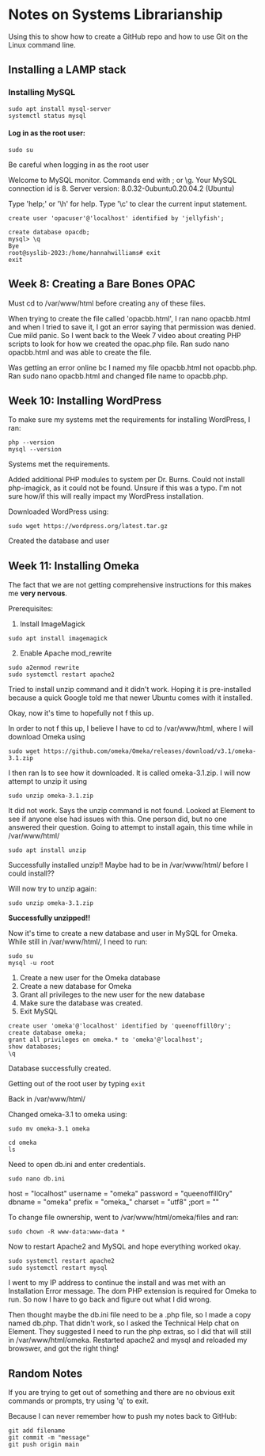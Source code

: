 # Notes on Systems Librarianship

Using this to show how to create a GitHub repo and
how to use Git on the Linux command line.

## Installing a LAMP stack

### Installing MySQL

```
sudo apt install mysql-server
systemctl status mysql
```

#### Log in as the root user:
```
sudo su
```

Be careful when logging in as the root user

Welcome to MySQL monitor. Commands end with ; or \g.
Your MySQL connection id is 8.
Server version: 8.0.32-0ubuntu0.20.04.2 (Ubuntu)

Type 'help;' or '\h' for help. Type '\c' to clear the current input statement.

```
create user 'opacuser'@'localhost' identified by 'jellyfish';
```
```
create database opacdb;
mysql> \q
Bye
root@syslib-2023:/home/hannahwilliams# exit
exit
```

## Week 8: Creating a Bare Bones OPAC

Must cd to /var/www/html before creating any of these files.

When trying to create the file called 'opacbb.html', I ran nano opacbb.html and when I tried to save it,
I got an error saying that permission was denied. Cue mild panic. So I went back to the Week 7 video
about creating PHP scripts to look for how we created the opac.php file. Ran sudo nano opacbb.html and was
able to create the file. 

Was getting an error online bc I named my file opacbb.html not opacbb.php. Ran sudo nano opacbb.html
and changed file name to opacbb.php.

## Week 10: Installing WordPress

To make sure my systems met the requirements for installing WordPress, I ran: 

```
php --version
mysql --version
```

Systems met the requirements.

Added additional PHP modules to system per Dr. Burns. Could not install
php-imagick, as it could not be found. Unsure if this was a typo.
I'm not sure how/if this will really impact my WordPress installation.

Downloaded WordPress using:
```
sudo wget https://wordpress.org/latest.tar.gz
```

Created the database and user

## Week 11: Installing Omeka

The fact that we are not getting comprehensive instructions for this makes me
**very nervous**.

Prerequisites:
1. Install ImageMagick
```
sudo apt install imagemagick
```
2. Enable Apache mod_rewrite
```
sudo a2enmod rewrite
sudo systemctl restart apache2
```
Tried to install unzip command and it didn't work. Hoping it is pre-installed
because a quick Google told me that newer Ubuntu comes with it installed.

Okay, now it's time to hopefully not f this up.

In order to not f this up, I believe I have to cd to /var/www/html,
where I will download Omeka using 
```
sudo wget https://github.com/omeka/Omeka/releases/download/v3.1/omeka-3.1.zip
```
I then ran ls to see how it downloaded. It is called omeka-3.1.zip. I will
now attempt to unzip it using 
```
sudo unzip omeka-3.1.zip
```
It did not work. Says the unzip command is not found. Looked at Element to
see if anyone else had issues with this. One person did, but no one answered
their question. Going to attempt to install again, this time while in
/var/www/html/

```
sudo apt install unzip
```
Successfully installed unzip!! Maybe had to be in /var/www/html/ before I
could install??

Will now try to unzip again:
```
sudo unzip omeka-3.1.zip
```
**Successfully unzipped!!**

Now it's time to create a new database and user in MySQL for Omeka.
While still in /var/www/html/, I need to run:
```
sudo su
mysql -u root
```
1. Create a new user for the Omeka database
2. Create a new database for Omeka
3. Grant all privileges to the new user for the new database
4. Make sure the database was created.
5. Exit MySQL
```
create user 'omeka'@'localhost' identified by 'queenoffill0ry';
create database omeka;
grant all privileges on omeka.* to 'omeka'@'localhost';
show databases;
\q
```
Database successfully created.

Getting out of the root user by typing ```exit```

Back in /var/www/html/

Changed omeka-3.1 to omeka using:
```
sudo mv omeka-3.1 omeka
```
```
cd omeka
ls
```
Need to open db.ini and enter credentials.
```
sudo nano db.ini
```
host     = "localhost"
username = "omeka"
password = "queenoffill0ry"
dbname   = "omeka"
prefix   = "omeka_"
charset  = "utf8"
;port     = ""

To change file ownership, went to /var/www/html/omeka/files and ran:
```
sudo chown -R www-data:www-data *
```
Now to restart Apache2 and MySQL and hope everything worked okay.
```
sudo systemctl restart apache2
sudo systemctl restart mysql
```
I went to my IP address to continue the install and was met with an
Installation Error message. The dom PHP extension is required for Omeka to
run. So now I have to go back and figure out what I did wrong. 

Then thought maybe the db.ini file need to be a .php file, so I made a copy
named db.php. That didn't work, so I asked the Technical Help chat on Element.
They suggested I need to run the php extras, so I did that will still in
/var/www/html/omeka. Restarted apache2 and mysql and reloaded my browswer,
and got the right thing!

## Random Notes

If you are trying to get out of something and there are no obvious exit commands or prompts,
try using 'q' to exit.

Because I can never remember how to push my notes back to GitHub:

```
git add filename
git commit -m "message"
git push origin main
```
